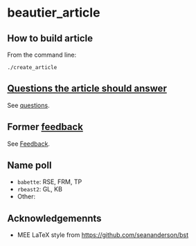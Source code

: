 # beautier_article

## How to build article

From the command line:

```
./create_article
```

## [Questions the article should answer](questions.md)

See [questions](questions.md).

## Former [feedback](feedback/README.md)

See [Feedback](feedback/README.md).

## Name poll

 * `babette`: RSE, FRM, TP
 * `rbeast2`: GL, KB
 * Other:

## Acknowledgemennts

 * MEE LaTeX style from https://github.com/seananderson/bst